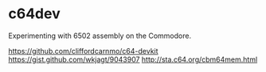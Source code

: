 # c64dev

Experimenting with 6502 assembly on the Commodore.

https://github.com/cliffordcarnmo/c64-devkit
https://gist.github.com/wkjagt/9043907
http://sta.c64.org/cbm64mem.html